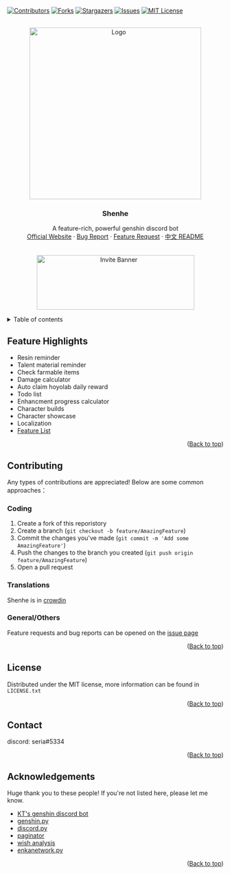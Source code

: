 <a name="readme-top"></a>
[![Contributors][contributors-shield]][contributors-url]
[![Forks][forks-shield]][forks-url]
[![Stargazers][stars-shield]][stars-url]
[![Issues][issues-shield]][issues-url]
[![MIT License][license-shield]][license-url]



<!-- PROJECT LOGO -->
<br />
<div align="center">
  <a href="https://github.com/seriaati/shenhe_bot">
    <img src="https://i.imgur.com/bwWfOJH.png" alt="Logo" width="400" height="400">
  </a>

<h3 align="center">Shenhe</h3>

  <p align="center">
    A feature-rich, powerful genshin discord bot
    <br />
    <a href="https://seriaati.github.io/shenhe_website/">Official Website</a>
    ·
    <a href="https://github.com/seriaati/shenhe_bot/issues">Bug Report</a>
    ·
    <a href="https://github.com/seriaati/shenhe_bot/issues">Feature Request</a>
    ·
    <a href="https://github.com/seriaati/shenhe_bot/blob/main/README.md">中文 README</a> <br> <br> <br>
    <a href="https://bit.ly/shenhe_bot">
      <img src="https://i.imgur.com/QfGbpIU.png" alt="Invite Banner" width="367" height="127">
    </a>
  </p>
</div>

<!-- TABLE OF CONTENTS -->
<details>
  <summary>Table of contents</summary>
  <ol>
    <li><a href="#Feature Highlights">Feature Highlights</a></li>
    <li><a href="#Contributing">Contributing</a></li>
    <ul>
        <li><a href="#Code">Code</a></li>
        <li><a href="#Translations">Translations</a></li>
        <li><a href="#General/Others">General/Others</a></li>
     </ul>
    <li><a href="#License">License</a></li>
    <li><a href="#Contact">Contact</a></li>
    <li><a href="#Acknowledgements">Acknowledgements</a></li>
  </ol>
</details>

<!-- USAGE EXAMPLES -->
## Feature Highlights
- Resin reminder
- Talent material reminder
- Check farmable items
- Damage calculator
- Auto claim hoyolab daily reward
- Todo list
- Enhancment progress calculator
- Character builds
- Character showcase
- Localization
- [Feature List](https://github.com/seriaati/shenhe_bot/blob/public/features.md)

<p align="right">(<a href="#readme-top">Back to top</a>)</p>


<!-- CONTRIBUTING -->
## Contributing
Any types of contributions are appreciated! Below are some common approaches：

### Coding
1. Create a fork of this reporistory
2. Create a branch (`git checkout -b feature/AmazingFeature`)
3. Commit the changes you've made (`git commit -m 'Add some AmazingFeature'`)
4. Push the changes to the branch you created (`git push origin feature/AmazingFeature`)
5. Open a pull request

### Translations
Shenhe is in [crowdin](https://crowdin.com/project/shenhe-bot)

### General/Others
Feature requests and bug reports can be opened on the [issue page](https://github.com/seriaati/shenhe_bot/issues)

<p align="right">(<a href="#readme-top">Back to top</a>)</p>



<!-- LICENSE -->
## License

Distributed under the MIT license, more information can be found in `LICENSE.txt`

<p align="right">(<a href="#readme-top">Back to top</a>)</p>



<!-- CONTACT -->
## Contact

discord: seria#5334

<p align="right">(<a href="#readme-top">Back to top</a>)</p>



<!-- ACKNOWLEDGMENTS -->
## Acknowledgements
Huge thank you to these people! If you're not listed here, please let me know.

* [KT's genshin discord bot](https://github.com/KT-Yeh/Genshin-Discord-Bot)
* [genshin.py](https://github.com/thesadru/genshin.py)
* [discord.py](https://github.com/Rapptz/discord.py)
* [paginator](https://github.com/soosBot-com/Pagination)
* [wish analysis](https://github.com/OneBST/GGanalysis)
* [enkanetwork.py](https://github.com/mrwan200/EnkaNetwork.py)

<p align="right">(<a href="#readme-top">Back to top</a>)</p>



<!-- MARKDOWN LINKS & IMAGES -->
<!-- https://www.markdownguide.org/basic-syntax/#reference-style-links -->
[contributors-shield]: https://img.shields.io/github/contributors/seriaati/shenhe_bot.svg?style=for-the-badge
[contributors-url]: https://github.com/seriaati/shenhe_bot/graphs/contributors
[forks-shield]: https://img.shields.io/github/forks/seriaati/shenhe_bot.svg?style=for-the-badge
[forks-url]: https://github.com/seriaati/shenhe_bot/network/members
[stars-shield]: https://img.shields.io/github/stars/seriaati/shenhe_bot.svg?style=for-the-badge
[stars-url]: https://github.com/seriaati/shenhe_bot/stargazers
[issues-shield]: https://img.shields.io/github/issues/seriaati/shenhe_bot.svg?style=for-the-badge
[issues-url]: https://github.com/seriaati/shenhe_bot/issues
[license-shield]: https://img.shields.io/github/license/seriaati/shenhe_bot.svg?style=for-the-badge
[license-url]: https://github.com/seriaati/shenhe_bot/blob/master/LICENSE.txt
[invite-image]: https://i.imgur.com/QfGbpIU.png
[invite-url]: https://bit.ly/shenhe_bot
